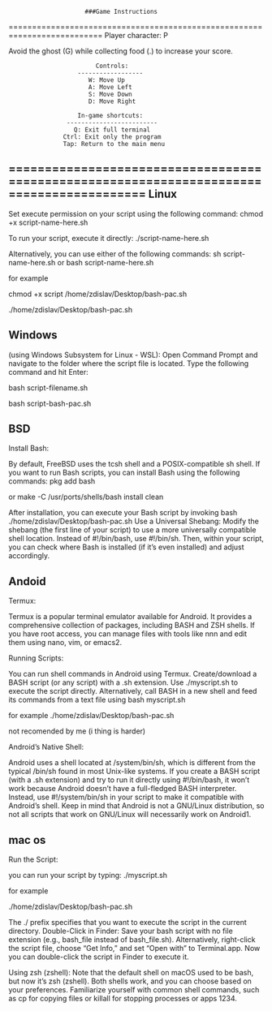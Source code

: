                          ###Game Instructions
 ==========================================================================
                         Player character: P

  Avoid the ghost (G) while collecting food (.) to increase your score.
 
                            Controls:
                       ------------------
                          W: Move Up
                          A: Move Left
                          S: Move Down
                          D: Move Right

                       In-game shortcuts:
                    -------------------------
                      Q: Exit full terminal
                   Ctrl: Exit only the program
                   Tap: Return to the main menu
=========================================================================================
Linux
-------
                   
Set execute permission on your script using the following command:
chmod +x script-name-here.sh

To run your script, execute it directly:
./script-name-here.sh

Alternatively, you can use either of the following commands:
sh script-name-here.sh
or
bash script-name-here.sh

for example

chmod +x script /home/zdislav/Desktop/bash-pac.sh

./home/zdislav/Desktop/bash-pac.sh




Windows 
--------

(using Windows Subsystem for Linux - WSL):
Open Command Prompt and navigate to the folder where the script file is located.
Type the following command and hit Enter:

bash script-filename.sh
 
bash script-bash-pac.sh




BSD
----
Install Bash:

By default, FreeBSD uses the tcsh shell and a POSIX-compatible sh shell.
If you want to run Bash scripts, you can install Bash using the following commands:
pkg add bash

or
make -C /usr/ports/shells/bash install clean

After installation, you can execute your Bash script by invoking bash ./home/zdislav/Desktop/bash-pac.sh
Use a Universal Shebang:
Modify the shebang (the first line of your script) to use a more universally compatible shell location.
Instead of #!/bin/bash, use #!/bin/sh.
Then, within your script, you can check where Bash is installed (if it’s even installed) and adjust accordingly.




Andoid
-------
Termux:

Termux is a popular terminal emulator available for Android.
It provides a comprehensive collection of packages, including BASH and ZSH shells.
If you have root access, you can manage files with tools like nnn and edit them using nano, vim, or emacs2.

Running Scripts:

You can run shell commands in Android using Termux.
Create/download a BASH script (or any script) with a .sh extension.
Use ./myscript.sh to execute the script directly.
Alternatively, call BASH in a new shell and feed its commands from a text file using bash myscript.sh

for example ./home/zdislav/Desktop/bash-pac.sh

not recomended by me (i thing is harder)

Android’s Native Shell:

Android uses a shell located at /system/bin/sh, which is different from the typical /bin/sh found in most Unix-like systems.
If you create a BASH script (with a .sh extension) and try to run it directly using #!/bin/bash, it won’t work because Android doesn’t have a full-fledged BASH interpreter.
Instead, use #!/system/bin/sh in your script to make it compatible with Android’s shell.
Keep in mind that Android is not a GNU/Linux distribution, so not all scripts that work on GNU/Linux will necessarily work on Android1.




mac os
------
Run the Script: 

you can run your script by typing:
./myscript.sh

for example 

./home/zdislav/Desktop/bash-pac.sh

The ./ prefix specifies that you want to execute the script in the current directory.
Double-Click in Finder:
Save your bash script with no file extension (e.g., bash_file instead of bash_file.sh).
Alternatively, right-click the script file, choose “Get Info,” and set “Open with” to Terminal.app.
Now you can double-click the script in Finder to execute it.

Using zsh (zshell):
Note that the default shell on macOS used to be bash, but now it’s zsh (zshell).
Both shells work, and you can choose based on your preferences.
Familiarize yourself with common shell commands, such as cp for copying files or killall for stopping processes or apps 1234.


                   
